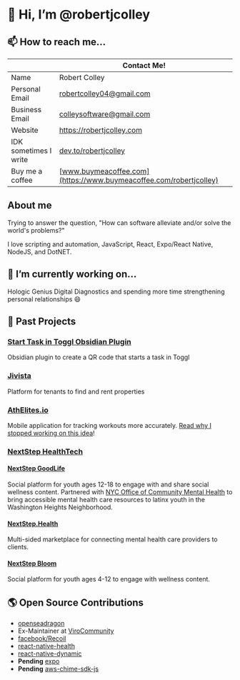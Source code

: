 

# 👋 Hi, I’m @robertjcolley

## 📫 How to reach me...

|                | Contact Me!                               | 
| -------------- | ------------------------------------------------------- | 
| Name           | Robert Colley                                           | 
| Personal Email | [robertcolley04@gmail.com](mailto:robertcolley04@gmail.com) |
| Business Email | [colleysoftware@gmail.com](mailto:colleysoftware@gmail.com) |
| Website        | https://robertjcolley.com |
| IDK sometimes I write | [dev.to/robertjcolley](https://dev.to/robertjcolley) |
| Buy me a coffee | [www.buymeacoffee.com](https://www.buymeacoffee.com/robertjcolley) |

## About me

Trying to answer the question, "How can software alleviate and/or solve the world's problems?"

I love scripting and automation, JavaScript, React, Expo/React Native, NodeJS, and DotNET.

## 🔭 I’m currently working on...

Hologic Genius Digital Diagnostics and spending more time strengthening personal relationships 😄

## 🔭 Past Projects

### [Start Task in Toggl Obsidian Plugin](https://github.com/robertjcolley/start-task-with-toggl-obsidian-plugin)

Obsidian plugin to create a QR code that starts a task in Toggl

### [Jivista](https://jivista-io.vercel.app)

Platform for tenants to find and rent properties

### [AthElites.io](https://www.athelites.io)

Mobile application for tracking workouts more accurately. [Read why I stopped working on this idea](https://robertjcolley.com/blog/2022/09/05/my-failed-idea)!

### [NextStep HealthTech](https://nextstep.world)

#### [NextStep GoodLife](https://nextstepgoodife.com)

Social platform for youth ages 12-18 to engage with and share social wellness content. Partnered with [NYC Office of Community Mental Health](https://mentalhealth.cityofnewyork.us/wp-content/uploads/2022/01/MH_Report_v3.1_pages.pdf) to bring accessible mental health care resources to latinx youth in the Washington Heights Neighborhood.

#### [NextStep.Health](https://nextstep.health)

Multi-sided marketplace for connecting mental health care providers to clients.

#### [NextStep Bloom](https://nextstepbloom.com)

Social platform for youth ages 4-12 to engage with wellness content.

## 🌎 Open Source Contributions

- [openseadragon](https://github.com/openseadragon/openseadragon)
- Ex-Maintainer at [ViroCommunity](https://github.com/ViroCommunity)
- [facebook/Recoil](https://github.com/facebookexperimental/Recoil)
- [react-native-health](https://github.com/agencyenterprise/react-native-health)
- [react-native-dynamic](https://github.com/codemotionapps/react-native-dynamic)
- __Pending__ [expo](https://github.com/expo/expo)
- __Pending__ [aws-chime-sdk-js](https://github.com/aws/amazon-chime-sdk-js)

